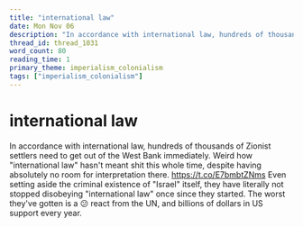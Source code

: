 ```yaml
---
title: "international law"
date: Mon Nov 06
description: "In accordance with international law, hundreds of thousands of Zionist settlers need to get out of the West Bank immediately."
thread_id: thread_1031
word_count: 80
reading_time: 1
primary_theme: imperialism_colonialism
tags: ["imperialism_colonialism"]
---
```


# international law

In accordance with international law, hundreds of thousands of Zionist settlers need to get out of the West Bank immediately. Weird how "international law" hasn't meant shit this whole time, despite having absolutely no room for interpretation there. https://t.co/E7bmbtZNms Even setting aside the criminal existence of "Israel" itself, they have literally not stopped disobeying "international law" once since they started. The worst they've gotten is a 😕 react from the UN, and billions of dollars in US support every year.